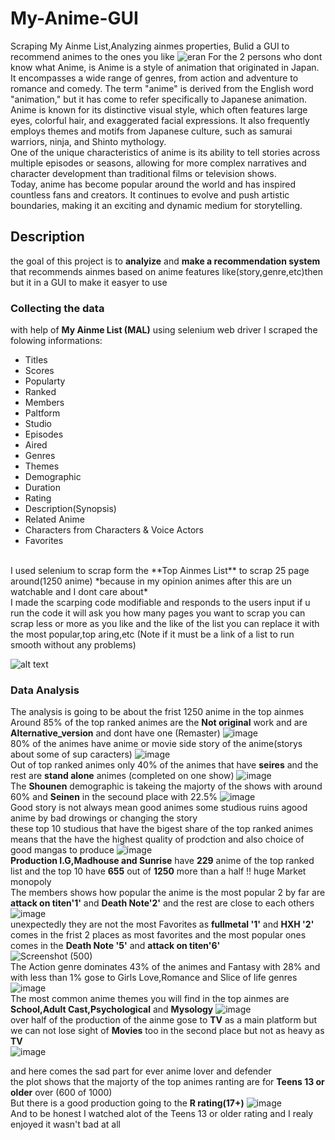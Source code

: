 # My-Anime-GUI
Scraping My Ainme List,Analyzing ainmes properties, Bulid a GUI to recommend animes to the ones you like
![eran](https://user-images.githubusercontent.com/94745919/232258116-71d27e54-aabd-40ac-910d-d344b6aa9184.jpg)
For the 2 persons who dont know what Anime, is Anime is a style of animation that originated in Japan. It encompasses a wide range of genres, from action and adventure to romance and comedy. The term "anime" is derived from the English word "animation," but it has come to refer specifically to Japanese animation.
</br>
Anime is known for its distinctive visual style, which often features large eyes, colorful hair, and exaggerated facial expressions. It also frequently employs themes and motifs from Japanese culture, such as samurai warriors, ninja, and Shinto mythology.
</br>
One of the unique characteristics of anime is its ability to tell stories across multiple episodes or seasons, allowing for more complex narratives and character development than traditional films or television shows.
</br>
Today, anime has become popular around the world and has inspired countless fans and creators. It continues to evolve and push artistic boundaries, making it an exciting and dynamic medium for storytelling.
## Description
the goal of this project is to **analyize** and **make a recommendation system** that recommends ainmes based on anime features like(story,genre,etc)then but it in a GUI to make it easyer to use 
</br>
### Collecting the data 
with help of **My Ainme List (MAL)** using selenium web driver I scraped the folowing informations:
</br>
* Titles
* Scores
* Popularty
* Ranked
* Members
* Paltform
* Studio
* Episodes
* Aired
* Genres
* Themes
* Demographic
* Duration
* Rating
* Description(Synopsis)
* Related Anime
* Characters from Characters & Voice Actors
* Favorites
</br>
I used selenium to scrap form the **Top Ainmes List** to scrap 25 page around(1250 anime) *because in my opinion animes after this are un watchable and I dont care about*
</br>
I made the scarping code modifiable and responds to the users input if u run the code it will ask you how many pages you want to scrap you can scrap less or more as you like and the like of the list you can replace it with the most popular,top aring,etc (Note if it must be a link of a list to run smooth without any problems)

![alt text](https://user-images.githubusercontent.com/94745919/232259708-19e05348-7785-4299-9d48-73b742379bb1.jpg)
</br>
### Data Analysis
The analysis is going to be about the frist 1250 anime in the top ainmes
</br>
Around 85% of the top ranked animes are the **Not original** work and are **Alternative_version** and dont have one (Remaster)
![image](https://user-images.githubusercontent.com/94745919/232334713-a4850472-d52c-4659-aa11-7f0053157a9c.png)
</br>
80% of the animes have anime or movie side story of the anime(storys about some of sup caracters)
![image](https://user-images.githubusercontent.com/94745919/232335025-125769c8-a46b-4965-8c21-e2790b73e1cb.png)
</br>
Out of top ranked animes only 40% of the animes that have **seires** and the rest are **stand alone** animes
(completed on one show)
![image](https://user-images.githubusercontent.com/94745919/232335037-3153c3ec-6f76-4222-ba70-22e59be6def8.png)
</br>
The **Shounen** demographic is takeing the majorty of the shows with around 60% and **Seinen** in the secound place with 22.5%
![image](https://user-images.githubusercontent.com/94745919/232335076-868941fa-779f-4372-a0e9-dd0ed21b29fb.png)
</br>
Good story is not always mean good animes some studious ruins agood anime by bad drowings or changing the story 
</br>
these top 10 studious that have the bigest share of the top ranked animes means that the have the highest quality of prodction and also choice of good mangas to produce
![image](https://user-images.githubusercontent.com/94745919/232335633-58e17829-18c0-4e1a-af6a-baaa720b204f.png)
</br>
**Production I.G,Madhouse and Sunrise** have **229** anime of the top ranked list and the top 10 have **655** out of **1250** more than a half !! huge Market monopoly
</br>
The members shows how popular the anime is the most popular 2 by far are **attack on titen'1'** and **Death Note'2'** and the rest are close to each others
![image](https://user-images.githubusercontent.com/94745919/232336398-f4a05c50-0c38-4531-bbfd-a20c6ceaa819.png)
<br>
unexpectedly they are not the most Favorites as **fullmetal '1'** and **HXH '2'** comes in the frist 2 places as most favorites and the most popular ones comes in the **Death Note '5'** and **attack on titen'6'**
<br>
![Screenshot (500)](https://user-images.githubusercontent.com/94745919/232336508-98633c51-15d0-4130-a8e8-6d4b16e483eb.png)
<br>
The Action genre dominates 43% of the animes and Fantasy with 28% and with less than 1% gose to Girls Love,Romance and Slice of life genres
![image](https://user-images.githubusercontent.com/94745919/232336551-761be6dd-ee14-406d-8892-ed1c21db84e3.png)
<br>
The most common anime themes you will find in the top ainmes are **School,Adult Cast,Psychological** and **Mysology**
![image](https://user-images.githubusercontent.com/94745919/232336822-8d97bb3c-1a27-48f2-aa5d-e217f8376d95.png)
<br>
over half of the production of the ainme gose to **TV** as a main platform but we can not lose sight of **Movies** too in the second place but not as heavy as **TV**
<br>
![image](https://user-images.githubusercontent.com/94745919/232336879-00f89036-9c50-4124-b221-7692a2a05980.png)

and here comes the sad part for ever anime lover and defender
<br>
the plot shows that the majorty of the top animes ranting are for **Teens 13 or older** over (600 of 1000)
<br>
But there is a good production going to the **R rating(17+)**
![image](https://user-images.githubusercontent.com/94745919/232336943-9571e145-fe11-49f5-96a5-53ebca0cf494.png)
<br>
And to be honest I watched alot of the Teens 13 or older rating and I realy enjoyed it wasn't bad at all


